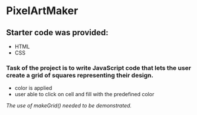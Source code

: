 # PixelArtMaker

## Starter code was provided: 
- HTML
- CSS

### Task of the project is to write JavaScript code that lets the user create a grid of squares representing their design. 
- color is applied
- user able to click on cell and fill with the predefined color

*The use of makeGrid() needed to be demonstrated.*
